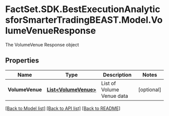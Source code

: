 # FactSet.SDK.BestExecutionAnalyticsforSmarterTradingBEAST.Model.VolumeVenueResponse
The VolumeVenue Response object

## Properties

Name | Type | Description | Notes
------------ | ------------- | ------------- | -------------
**VolumeVenue** | [**List&lt;VolumeVenue&gt;**](VolumeVenue.md) | List of Volume Venue data | [optional] 

[[Back to Model list]](../README.md#documentation-for-models) [[Back to API list]](../README.md#documentation-for-api-endpoints) [[Back to README]](../README.md)

